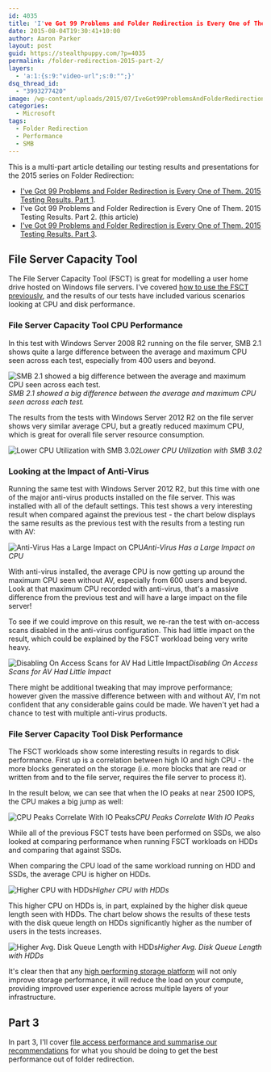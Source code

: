 ```yaml
---
id: 4035
title: 'I've Got 99 Problems and Folder Redirection is Every One of Them. 2015 Testing Results. Part 2.'
date: 2015-08-04T19:30:41+10:00
author: Aaron Parker
layout: post
guid: https://stealthpuppy.com/?p=4035
permalink: /folder-redirection-2015-part-2/
layers:
  - 'a:1:{s:9:"video-url";s:0:"";}'
dsq_thread_id:
  - "3993277420"
image: /wp-content/uploads/2015/07/IveGot99ProblemsAndFolderRedirectionIsEveryOneOfThem.png
categories:
  - Microsoft
tags:
  - Folder Redirection
  - Performance
  - SMB
---
```

This is a multi-part article detailing our testing results and presentations for the 2015 series on Folder Redirection:

  * [I've Got 99 Problems and Folder Redirection is Every One of Them. 2015 Testing Results. Part 1](https://stealthpuppy.com/folder-redirection-2015-part-1/).
  * I've Got 99 Problems and Folder Redirection is Every One of Them. 2015 Testing Results. Part 2. (this article)
  * [I've Got 99 Problems and Folder Redirection is Every One of Them. 2015 Testing Results. Part 3](https://stealthpuppy.com/folder-redirection-2015-part-3/).

## File Server Capacity Tool

The File Server Capacity Tool (FSCT) is great for modelling a user home drive hosted on Windows file servers. I've covered [how to use the FSCT previously](https://stealthpuppy.com/replicate-2015-folder-redirection-test/), and the results of our tests have included various scenarios looking at CPU and disk performance.

### File Server Capacity Tool CPU Performance

In this test with Windows Server 2008 R2 running on the file server, SMB 2.1 shows quite a large difference between the average and maximum CPU seen across each test, especially from 400 users and beyond.

![SMB 2.1 showed a big difference between the average and maximum CPU seen across each test.](https://stealthpuppy.com/wp-content/uploads/2015/08/FSCT-SMB21-CPU.png)*SMB 2.1 showed a big difference between the average and maximum CPU seen across each test.*

The results from the tests with Windows Server 2012 R2 on the file server shows very similar average CPU, but a greatly reduced maximum CPU, which is great for overall file server resource consumption.

![Lower CPU Utilization with SMB 3.02](https://stealthpuppy.com/wp-content/uploads/2015/08/FSCT-SMB3-CPU.png)*Lower CPU Utilization with SMB 3.02*

### Looking at the Impact of Anti-Virus

Running the same test with Windows Server 2012 R2, but this time with one of the major anti-virus products installed on the file server. This was installed with all of the default settings. This test shows a very interesting result when compared against the previous test - the chart below displays the same results as the previous test with the results from a testing run with AV:

![Anti-Virus Has a Large Impact on CPU](https://stealthpuppy.com/wp-content/uploads/2015/08/FSCT-SMB3-CPUwithAV.png)*Anti-Virus Has a Large Impact on CPU*

With anti-virus installed, the average CPU is now getting up around the maximum CPU seen without AV, especially from 600 users and beyond. Look at that maximum CPU recorded with anti-virus, that's a massive difference from the previous test and will have a large impact on the file server!

To see if we could improve on this result, we re-ran the test with on-access scans disabled in the anti-virus configuration. This had little impact on the result, which could be explained by the FSCT workload being very write heavy.

![Disabling On Access Scans for AV Had Little Impact](https://stealthpuppy.com/wp-content/uploads/2015/08/OnAccessScans.png)*Disabling On Access Scans for AV Had Little Impact*

There might be additional tweaking that may improve performance; however given the massive difference between with and without AV, I'm not confident that any considerable gains could be made. We haven't yet had a chance to test with multiple anti-virus products.

### File Server Capacity Tool Disk Performance

The FSCT workloads show some interesting results in regards to disk performance. First up is a correlation between high IO and high CPU - the more blocks generated on the storage (i.e. more blocks that are read or written from and to the file server, requires the file server to process it).

In the result below, we can see that when the IO peaks at near 2500 IOPS, the CPU makes a big jump as well:

![CPU Peaks Correlate With IO Peaks](https://stealthpuppy.com/wp-content/uploads/2015/08/DiskIO-CorrelateCPU.png)*CPU Peaks Correlate With IO Peaks*

While all of the previous FSCT tests have been performed on SSDs, we also looked at comparing performance when running FSCT workloads on HDDs and comparing that against SSDs.

When comparing the CPU load of the same workload running on HDD and SSDs, the average CPU is higher on HDDs.

![Higher CPU with HDDs](https://stealthpuppy.com/wp-content/uploads/2015/08/FSCT-HDDs.png)*Higher CPU with HDDs*

This higher CPU on HDDs is, in part, explained by the higher disk queue length seen with HDDs. The chart below shows the results of these tests with the disk queue length on HDDs significantly higher as the number of users in the tests increases.

![Higher Avg. Disk Queue Length with HDDs](https://stealthpuppy.com/wp-content/uploads/2015/08/FSCT-SSDs.png)*Higher Avg. Disk Queue Length with HDDs*

It's clear then that any [high performing storage platform](http://www.atlantiscomputing.com/hyperscale) will not only improve storage performance, it will reduce the load on your compute, providing improved user experience across multiple layers of your infrastructure.

## Part 3

In part 3, I'll cover [file access performance and summarise our recommendations](https://stealthpuppy.com/folder-redirection-2015-part-3) for what you should be doing to get the best performance out of folder redirection.
